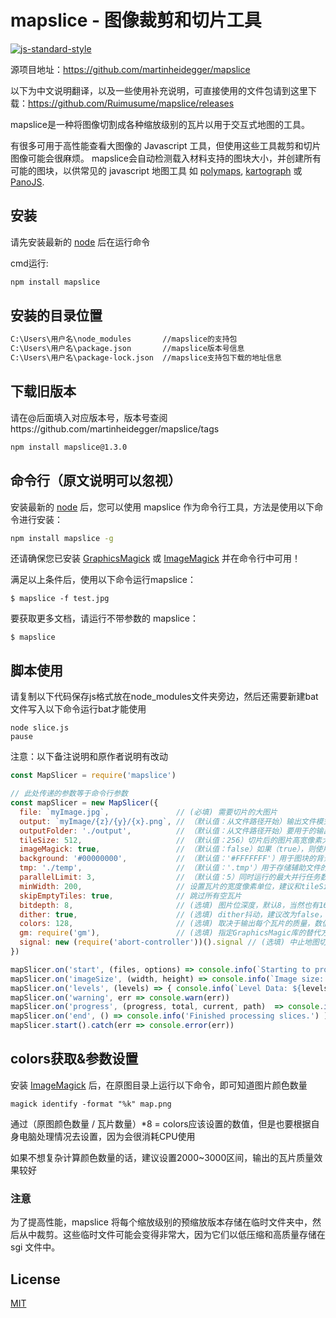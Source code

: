 # mapslice - 图像裁剪和切片工具

[![js-standard-style](https://img.shields.io/badge/code%20style-standard-brightgreen.svg)](http://standardjs.com/)

源项目地址：https://github.com/martinheidegger/mapslice

以下为中文说明翻译，以及一些使用补充说明，可直接使用的文件包请到这里下载：https://github.com/Ruimusume/mapslice/releases

mapslice是一种将图像切割成各种缩放级别的瓦片以用于交互式地图的工具。

有很多可用于高性能查看大图像的 Javascript 工具，但使用这些工具裁剪和切片图像可能会很麻烦。
mapslice会自动检测载入材料支持的图块大小，并创建所有可能的图块，以供常见的 javascript 地图工具
如 [polymaps](http://polymaps.org/), [kartograph](http://kartograph.org/) 或 [PanoJS](http://www.dimin.net/software/panojs/).

## 安装

请先安装最新的 [node](http://nodejs.org/) 后在运行命令

cmd运行:

```bash
npm install mapslice
```
## 安装的目录位置

```bash
C:\Users\用户名\node_modules       //mapslice的支持包
C:\Users\用户名\package.json       //mapslice版本号信息
C:\Users\用户名\package-lock.json  //mapslice支持包下载的地址信息
```

## 下载旧版本

请在@后面填入对应版本号，版本号查阅https://github.com/martinheidegger/mapslice/tags
```bash
npm install mapslice@1.3.0
```

## 命令行（原文说明可以忽视）

安装最新的 [node](http://nodejs.org/) 后，您可以使用 mapslice 作为命令行工具，方法是使用以下命令进行安装：

```bash
npm install mapslice -g
```

还请确保您已安装 [GraphicsMagick](http://www.graphicsmagick.org/README.html) 或 [ImageMagick](http://www.imagemagick.org/script/binary-releases.php) 并在命令行中可用！

满足以上条件后，使用以下命令运行mapslice：

```console
$ mapslice -f test.jpg
```

要获取更多文档，请运行不带参数的 mapslice：

```console
$ mapslice
```

## 脚本使用

请复制以下代码保存js格式放在node_modules文件夹旁边，然后还需要新建bat文件写入以下命令运行bat才能使用

```console
node slice.js
pause
```

注意：以下备注说明和原作者说明有改动

```JavaScript
const MapSlicer = require('mapslice')

// 此处传递的参数等于命令行参数
const mapSlicer = new MapSlicer({
  file: `myImage.jpg`,               // (必填) 需要切片的大图片
  output: `myImage/{z}/{y}/{x}.png`, // （默认值：从文件路径开始）输出文件模式
  outputFolder: './output',          // （默认值：从文件路径开始）要用于的输出。使用output或outputFolder，二选一不要同时使用！
  tileSize: 512,                     // （默认值：256）切片后的图片高宽像素大小
  imageMagick: true,                 // （默认值：false）如果（true），则使用ImageMagick而不是GraphicsMagick
  background: '#00000000',           // （默认值：'#FFFFFFF'）用于图块的背景颜色
  tmp: './temp',                     // （默认值：'.tmp'）用于存储辅助文件的临时目录，就是个文件夹命名而已
  parallelLimit: 3,                  // （默认值：5）同时运行的最大并行任务数（警告：进程可能会消耗大量内存！）
  minWidth: 200,                     // 设置瓦片的宽度像素单位，建议和tileSize值一样，你也可以添加或使用minHeight
  skipEmptyTiles: true,              // 跳过所有空瓦片
  bitdepth: 8,                       // (选填) 图片位深度，默认8，当然也有16、24、32实际输出瓦片没有太大影响
  dither: true,                      // (选填) dither抖动，建议改为false，输出的瓦片会有颗粒感，视觉上等于画质差
  colors: 128,                       // (选填) 取决于输出每个瓦片的质量，数值越高处理越慢效果越好，一般需要使用ImageMagick命令获取原图的颜色数量而定
  gm: require('gm'),                 // (选填) 指定GraphicsMagic库的替代方法
  signal: new (require('abort-controller'))().signal // (选填) 中止地图切片过程的信号，就是会在命令窗口显示无法输出的瓦片信息
})

mapSlicer.on('start', (files, options) => console.info(`Starting to process ${files} files.`))
mapSlicer.on('imageSize', (width, height) => console.info(`Image size: ${width}x${height}`))
mapSlicer.on('levels', (levels) => { console.info(`Level Data: ${levels}`) })
mapSlicer.on('warning', err => console.warn(err))
mapSlicer.on('progress', (progress, total, current, path)  => console.info(`Progress: ${Math.round(progress*100)}%`))
mapSlicer.on('end', () => console.info('Finished processing slices.') )
mapSlicer.start().catch(err => console.error(err))
```
## colors获取&参数设置

安装 [ImageMagick](http://www.imagemagick.org/script/binary-releases.php) 后，在原图目录上运行以下命令，即可知道图片颜色数量

```console
magick identify -format "%k" map.png
```

通过（原图颜色数量 / 瓦片数量）*8 = colors应该设置的数值，但是也要根据自身电脑处理情况去设置，因为会很消耗CPU使用

如果不想复杂计算颜色数量的话，建议设置2000~3000区间，输出的瓦片质量效果较好

### 注意

为了提高性能，mapslice 将每个缩放级别的预缩放版本存储在临时文件夹中，然后从中裁剪。这些临时文件可能会变得非常大，因为它们以低压缩和高质量存储在 sgi 文件中。

## License

[MIT](./LICENSE)

